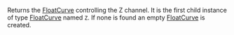 Returns the [FloatCurve](https://developer.roblox.com/en-us/api-reference/class/FloatCurve) controlling the Z channel. It is the first child instance of type [FloatCurve](https://developer.roblox.com/en-us/api-reference/class/FloatCurve) named `Z`. If none is found an empty [FloatCurve](https://developer.roblox.com/en-us/api-reference/class/FloatCurve) is created.